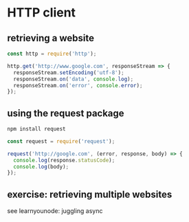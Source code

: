 # HTTP client

## retrieving a website

```js
const http = require('http');

http.get('http://www.google.com', responseStream => {
  responseStream.setEncoding('utf-8');
  responseStream.on('data', console.log);
  responseStream.on('error', console.error);
});
```

## using the request package

```bash
npm install request
```

```js
const request = require('request');

request('http://google.com', (error, response, body) => {
  console.log(response.statusCode);
  console.log(body);
});
```

## exercise: retrieving multiple websites

see learnyounode: juggling async


